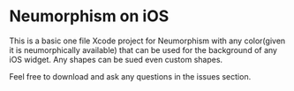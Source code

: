 # Neumorphism on iOS

This is a basic one file Xcode project for Neumorphism with any color(given it is neumorphically available) that can be used for the background of any iOS widget. Any shapes can be sued even custom shapes.

Feel free to download and ask any questions in the issues section.
